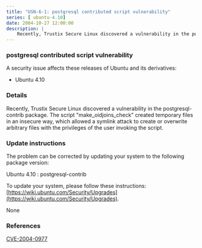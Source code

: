 ```yaml
---
title: "USN-6-1: postgresql contributed script vulnerability"
series: [ ubuntu-4.10]
date: 2004-10-27 12:00:00
description: |
    Recently, Trustix Secure Linux discovered a vulnerability in the postgresql-contrib package. The script &quot;make_oidjoins_check&quot; created temporary files in an insecure way, which allowed a symlink attack to create or overwrite arbitrary files with the privileges of the user invoking the script.
--- 
```

 
### postgresql contributed script vulnerability

A security issue affects these releases of Ubuntu and its derivatives:

* Ubuntu 4.10

### Details

Recently, Trustix Secure Linux discovered a vulnerability in the postgresql-contrib package. The script &quot;make_oidjoins_check&quot; created temporary files in an insecure way, which allowed a symlink attack to create or overwrite arbitrary files with the privileges of the user invoking the script.

### Update instructions

The problem can be corrected by updating your system to the following package version:

Ubuntu 4.10
 : postgresql-contrib 

To update your system, please follow these instructions: [https://wiki.ubuntu.com/Security/Upgrades](https://wiki.ubuntu.com/Security/Upgrades).

None

### References

 [CVE-2004-0977](http://people.ubuntu.com/~ubuntu-security/cve/CVE-2004-0977)
 
